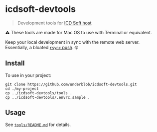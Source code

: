 # icdsoft-devtools

> Development tools for [ICD Soft host](https://www.icdsoft.com/)

⚠️ These tools are made for Mac OS to use with Terminal or equivalent.

Keep your local development in sync with the remote web server. Essentially, a
bloated [`rsync` push](https://linux.die.net/man/1/rsync). 🤓

## Install

To use in your project:

```
git clone https://github.com/underblob/icdsoft-devtools.git
cd ./my-project
cp ../icdsoft-devtools/tools .
cp ../icdsoft-devtools/.envrc.sample .
```

## Usage

See [`tools/README.md`](./tools/README.md) for details.
